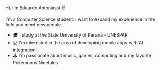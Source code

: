 Hi, I’m Eduardo Antoniassi ✌️

I'm a Computer Science student.
I want to expand my experience in the field and meet new people.


- 🎓 I study at the State University of Paraná - UNESPAR
- 💻 I'm interested in the area of ​​developing mobile apps with AI integration
- 🕹️ I'm passionate about music, games, computing and my favorite Pokémon is Ninetales

<!---
EduardoAntoniassi/EduardoAntoniassi is a ✨ special ✨ repository because its `README.md` (this file) appears on your GitHub profile.
You can click the Preview link to take a look at your changes.
--->
